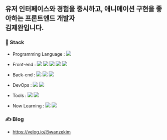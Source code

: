 
## 유저 인터페이스와 경험을 중시하고, 애니메이션 구현을 좋아하는 프론트엔드 개발자 <br /> 김제완입니다.
### 🔧 Stack 
- Programming Language :
  <img src="https://img.shields.io/badge/Javascript-F7DF1E?style=sqaure&logo=Javascript&logoColor=white"/><br/>
   
- Front-end :
  <img src="https://img.shields.io/badge/react-%2320232a?style=sqaure&logo=react&logoColor=%2361DAFB"/>
  <img src="https://img.shields.io/badge/Recoil-61DAFB?style=sqaure&logo=react&logoColor=white"/>
  <img src="https://img.shields.io/badge/Redux-764ABC?style=sqaure&logo=Redux&logoColor=white"/>
  <img src="https://img.shields.io/badge/styled_components-DB7093?style=sqaure&logo=styled-components&logoColor=white"/>
  <img src="https://img.shields.io/badge/sass-FA8072?style=sqaure&logo=sass&logoColor=white">
  
- Back-end :
  <img src="https://img.shields.io/badge/Node.js-339933?style=sqaure&logo=Node.js&logoColor=white"/>
  <img src="https://img.shields.io/badge/MySQL-4479A1?style=sqaure&logo=MySQL&logoColor=white"/>
  <img src="https://img.shields.io/badge/MongoDB-47A248?style=sqaure&logo=MongoDB&logoColor=white"/>

- DevOps :
  <img src="https://img.shields.io/badge/Linux-FCC624?style=sqaure&logo=Linux&logoColor=white"/>
  <img src="https://img.shields.io/badge/EC2 / S3 / RDS-232F3E?style=sqaure&logo=AmazonAWS&logoColor=white"/>

- Tools :
  <img src="https://img.shields.io/badge/Git-F05032?style=sqaure&logo=Git&logoColor=white"/>
  <img src="https://img.shields.io/badge/Figma-F24E1E?style=sqaure&logo=Figma&logoColor=white"/>

- Now Learning :
    <img src="https://img.shields.io/badge/Typescript-3178C6?style=sqaure&logo=TypeScript&logoColor=white"/> 
    <img src="https://img.shields.io/badge/NestJS-E0234E?style=sqaure&logo=NestJs&logoColor=white"/> 
    
### ✍️ Blog
- https://velog.io/@wanzekim
